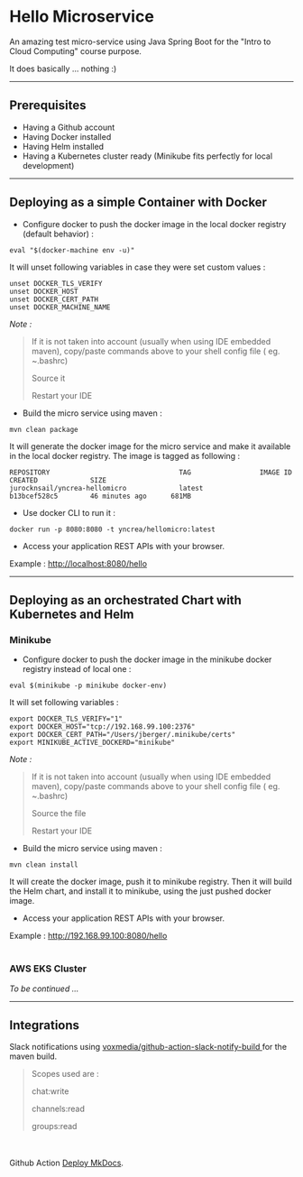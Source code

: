# Hello Microservice

An amazing test micro-service using Java Spring Boot for the "Intro to Cloud Computing" course purpose.

It does basically ... nothing :)

---

## Prerequisites
* Having a Github account
* Having Docker installed
* Having Helm installed
* Having a Kubernetes cluster ready (Minikube fits perfectly for local development)

---

## Deploying as a simple Container with Docker

* Configure docker to push the docker image in the local docker registry (default behavior) :
```shell
eval "$(docker-machine env -u)"
```
It will unset following variables in case they were set custom values :
```shell
unset DOCKER_TLS_VERIFY
unset DOCKER_HOST
unset DOCKER_CERT_PATH
unset DOCKER_MACHINE_NAME
```

*Note :*
> If it is not taken into account (usually when using IDE embedded maven), copy/paste commands above to your shell config file ( eg. ~.bashrc)
>
> Source  it
>
> Restart your IDE

* Build the micro service using maven :
```shell
mvn clean package
```
It will generate the docker image for the micro service and make it available in the local docker registry.
The image is tagged as following :
```shell
REPOSITORY                                TAG                 IMAGE ID            CREATED             SIZE
jurocknsail/yncrea-hellomicro             latest              b13bcef528c5        46 minutes ago      681MB
```

* Use docker CLI to run it : 
```shell
docker run -p 8080:8080 -t yncrea/hellomicro:latest
```

* Access your application REST APIs with your browser.

Example : <http://localhost:8080/hello>

---

## Deploying as an orchestrated Chart with Kubernetes and Helm

### Minikube

* Configure docker to push the docker image in the minikube docker registry instead of local one :
```shell
eval $(minikube -p minikube docker-env)                        
```
It will set following variables :
```shell
export DOCKER_TLS_VERIFY="1"
export DOCKER_HOST="tcp://192.168.99.100:2376"
export DOCKER_CERT_PATH="/Users/jberger/.minikube/certs"
export MINIKUBE_ACTIVE_DOCKERD="minikube"
```

*Note :*
> If it is not taken into account (usually when using IDE embedded maven), copy/paste commands above to your shell config file ( eg. ~.bashrc)
>
> Source  the file
>
> Restart your IDE

* Build the micro service using maven :
```shell
mvn clean install
```
It will create the docker image, push it to minikube registry. Then it will build the Helm chart, and install it to minikube, using the just pushed docker image.

* Access your application REST APIs with your browser.

Example : <http://192.168.99.100:8080/hello>
<br/><br/>

### AWS EKS Cluster  

*To be continued ...*

---

## Integrations
Slack notifications using [ voxmedia/github-action-slack-notify-build ](https://github.com/voxmedia/github-action-slack-notify-build) for the maven build.
> Scopes used are :
>
> chat:write
>
> channels:read
>
> groups:read


<br></br>
Github Action [Deploy MkDocs](https://github.com/marketplace/actions/deploy-mkdocs).